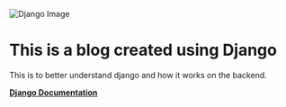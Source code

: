 ![Django Image](https://miro.medium.com/max/2000/1*HVKOLLX7wprRbHTl2IPDcQ.png)

# This is a blog created using Django
This is to better understand django and how it works on the backend.

**[Django Documentation](https://docs.djangoproject.com/en/3.0/)** 